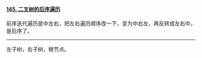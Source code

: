 #### [145. 二叉树的后序遍历](https://leetcode.cn/problems/binary-tree-postorder-traversal/)

前序迭代遍历是中左右，把左右遍历顺序改一下，变为中右左，再反转成左右中，是后序了。



---

左子树，右子树，根节点。